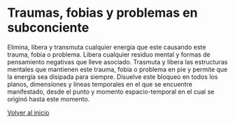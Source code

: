 # Traumas, fobias y problemas en subconciente

Elimina, libera y transmuta cualquier energía que este causando este trauma, fobia o problema. Libera cualquier residuo mental y formas de pensamiento negativas que lleve asociado. Trasmuta y libera las estructuras mentales que mantienen este trauma, fobia o problema en pie y permite que la energía sea disipada para siempre. Disuelve este bloqueo en todos los planos, dimensiones y líneas temporales en el que se encuentre manifestado, desde el punto y momento espacio-temporal en el cual se originó hasta este momento.

[Volver al inicio](../index.md)
